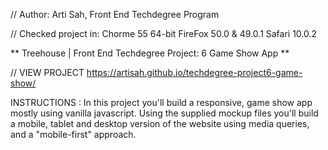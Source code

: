 // Author: Arti Sah, Front End Techdegree Program

// Checked project in: Chorme 55 64-bit FireFox 50.0 & 49.0.1 Safari 10.0.2

** Treehouse | Front End Techdegree Project: 6 Game Show App **

// VIEW PROJECT https://artisah.github.io/techdegree-project6-game-show/

INSTRUCTIONS : In this project you'll build a responsive, game show app mostly using vanilla javascript. Using the supplied mockup files you'll build a mobile, tablet and desktop version of the website using media queries, and a "mobile-first" approach.
